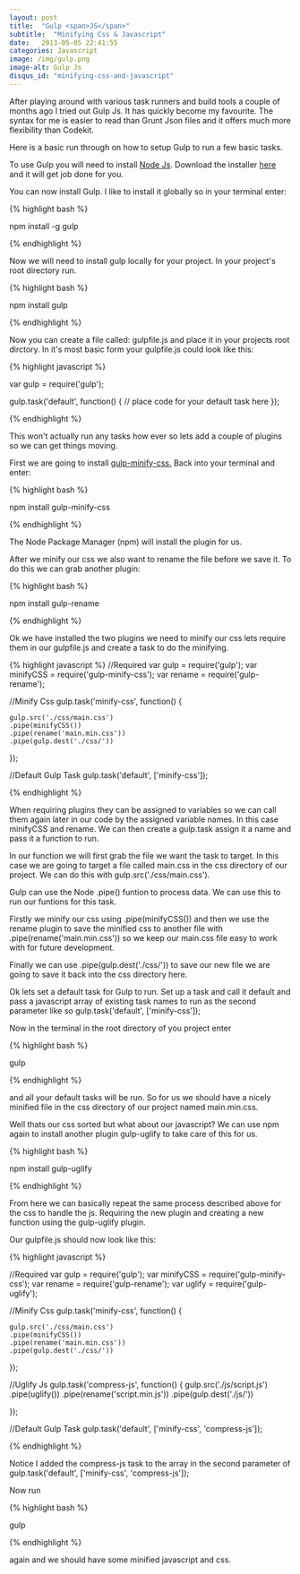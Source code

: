 ```yaml
---
layout: post
title:  "Gulp <span>JS</span>"
subtitle:  "Minifying Css & Javascript"
date:   2013-05-05 22:41:55
categories: Javascript
image: /img/gulp.png
image-alt: Gulp Js
disqus_id: "minifying-css-and-javascript"
---
```



After playing around with various task runners and build tools a couple of months ago I tried out Gulp Js.
It has quickly become my favourite. The syntax for me is easier to read than Grunt Json files and it offers much more flexibility than Codekit.

Here is a basic run through on how to setup Gulp to run a few basic tasks.

To use Gulp you will need to install [Node Js](http://nodejs.org/ "Node JS"). Download the installer [here](http://nodejs.org/ "Node JS") and it will get job done for you.

You can now install Gulp. I like to install it globally so in your terminal enter:

{% highlight bash %}

npm install -g gulp

{% endhighlight %}

Now we will need to install gulp locally for your project. In your project's root directory run.

{% highlight bash %}

npm install gulp

{% endhighlight %}

Now you can create a file called: gulpfile.js and place it in your projects root dirctory. In it's most basic form your gulpfile.js could look like this:

{% highlight javascript %}

var gulp = require('gulp');

gulp.task('default', function() {
	 // place code for your default task here
});

{% endhighlight %}

This won't actually run any tasks how ever so lets add a couple of plugins so we can get things moving.

First we are going to install [gulp-minify-css.](https://www.npmjs.org/package/gulp-minify-css "Gulp Minify Css") Back into your terminal and enter:

{% highlight bash %}

npm install gulp-minify-css

{% endhighlight %}

The Node Package Manager (npm) will install the plugin for us.

After we minify our css we also want to rename the file before we save it. To do this we can grab another plugin:

{% highlight bash %}

npm install gulp-rename

{% endhighlight %}

Ok we have installed the two plugins we need to minify our css lets require them in our gulpfile.js and create a task to do the minifying.

{% highlight javascript %}
//Required
var gulp = require('gulp');
var minifyCSS = require('gulp-minify-css');
var rename = require('gulp-rename');

//Minify Css
gulp.task('minify-css', function() {

  	gulp.src('./css/main.css')
    .pipe(minifyCSS())
    .pipe(rename('main.min.css'))
    .pipe(gulp.dest('./css/'))
    
});

//Default Gulp Task
gulp.task('default', ['minify-css']);

{% endhighlight %}

When requiring plugins they can be assigned to variables so we can call them again later in our code by the assigned variable names. In this case minifyCSS and rename. We can then create a gulp.task assign it a name and pass it a function to run.


In our function we will first grab the file we want the task to target. In this case we are going to target a file called main.css in the css directory of our project. We can do this with gulp.src('./css/main.css'). 

Gulp can use the Node .pipe() funtion to process data. We can use this to run our funtions for this task. 

Firstly we minify our css using .pipe(minifyCSS()) and then we use the rename plugin to save the minified css to another file with .pipe(rename('main.min.css')) so we keep our main.css file easy to work with for future development. 


Finally we can use .pipe(gulp.dest('./css/')) to save our new file we are going to save it back into the css directory here.

Ok lets set a default task for Gulp to run. Set up a task and call it default and pass a javascript array of existing task names to run as the second parameter like so gulp.task('default', ['minify-css']);

Now in the terminal in the root directory of you project enter

{% highlight bash %}

gulp

{% endhighlight %}

and all your default tasks will be run. So for us we should have a nicely minified file in the css directory of our project named main.min.css.

Well thats our css sorted but what about our javascript? We can use npm again to install another plugin gulp-uglify to take care of this for us.

{% highlight bash %}

npm install gulp-uglify

{% endhighlight %}

From here we can basically repeat the same process described above for the css to handle the js. Requiring the new plugin and creating a new function using the gulp-uglify plugin.

Our gulpfile.js should now look like this:

{% highlight javascript %}

//Required
var gulp = require('gulp');
var minifyCSS = require('gulp-minify-css');
var rename = require('gulp-rename');
var uglify = require('gulp-uglify');

//Minify Css
gulp.task('minify-css', function() {

  	gulp.src('./css/main.css')
    .pipe(minifyCSS())
    .pipe(rename('main.min.css'))
    .pipe(gulp.dest('./css/'))
    
});

//Uglify Js
gulp.task('compress-js', function() {
  gulp.src('./js/script.js')
    .pipe(uglify())
    .pipe(rename('script.min.js'))
    .pipe(gulp.dest('./js/'))
    
});

//Default Gulp Task
gulp.task('default', ['minify-css', 'compress-js']);

{% endhighlight %}


Notice I added the compress-js task to the array in the second parameter of gulp.task('default', ['minify-css', 'compress-js']);

Now run 

{% highlight bash %}

gulp

{% endhighlight %}

again and we should have some minified javascript and css.


